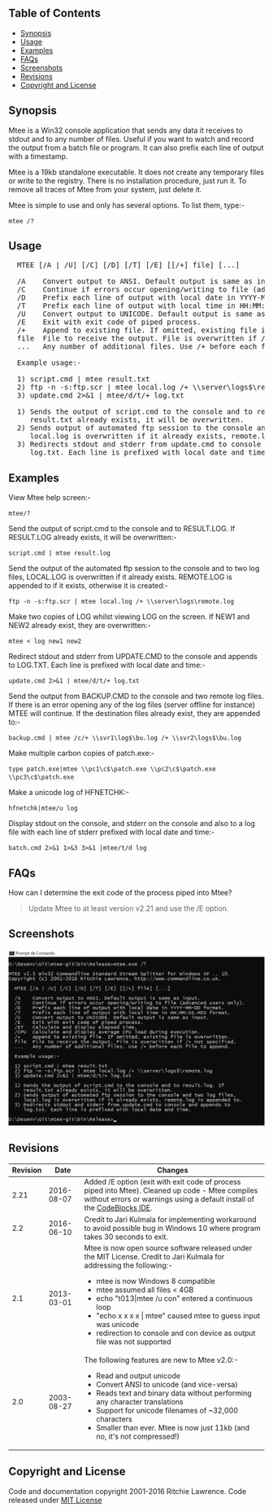 ## Table of Contents

* [Synopsis](#synopsis)
* [Usage](#usage)
* [Examples](#examples)
* [FAQs](#faqs)
* [Screenshots](#screenshots)
* [Revisions](#revisions)
* [Copyright and License](#copyright-and-license)

## Synopsis<a name="synopsis"></a>

Mtee is a Win32 console application that sends any data it receives to stdout and to any number of files. Useful if you want to watch and record the output from a batch file or program. It can also prefix each line of output with a timestamp.

Mtee is a 19kb standalone executable. It does not create any temporary files or write to the registry. There is no installation procedure, just run it. To remove all traces of Mtee from your system, just delete it.

Mtee is simple to use and only has several options. To list them, type:-

```batch
mtee /?
```

## Usage<a name="usage"></a>

<pre>
  MTEE [/A | /U] [/C] [/D] [/T] [/E] [[/+] file] [...]

  /A    Convert output to ANSI. Default output is same as input.
  /C    Continue if errors occur opening/writing to file (advanced users only).
  /D    Prefix each line of output with local date in YYYY-MM-DD format.
  /T    Prefix each line of output with local time in HH:MM:SS.MSS format.
  /U    Convert output to UNICODE. Default output is same as input.
  /E    Exit with exit code of piped process.
  /+    Append to existing file. If omitted, existing file is overwritten.
  file  File to receive the output. File is overwritten if /+ not specified.
  ...   Any number of additional files. Use /+ before each file to append.

  Example usage:-

  1) script.cmd | mtee result.txt
  2) ftp -n -s:ftp.scr | mtee local.log /+ \\server\logs$\remote.log
  3) update.cmd 2>&1 | mtee/d/t/+ log.txt

  1) Sends the output of script.cmd to the console and to result.log. If
     result.txt already exists, it will be overwritten.
  2) Sends output of automated ftp session to the console and two log files,
     local.log is overwritten if it already exists, remote.log is appended to.
  3) Redirects stdout and stderr from update.cmd to console and appends to
     log.txt. Each line is prefixed with local date and time.
</pre>

## Examples<a name="examples"></a>

View Mtee help screen:-

```batch
mtee/?
````

Send the output of script.cmd to the console and to RESULT.LOG. If RESULT.LOG already exists, it will be overwritten:-

```batch
script.cmd | mtee result.log
```

Send the output of the automated ftp session to the console and to two log files, LOCAL.LOG is overwritten if it already exists. REMOTE.LOG is appended to if it exists, otherwise it is created:-

```batch
ftp -n -s:ftp.scr | mtee local.log /+ \\server\logs\remote.log
```

Make two copies of LOG whilst viewing LOG on the screen. If NEW1 and NEW2 already exist, they are overwritten:-

```batch
mtee < log new1 new2
```

Redirect stdout and stderr from UPDATE.CMD to the console and appends to LOG.TXT. Each line is prefixed with local date and time:-

```batch
update.cmd 2>&1 | mtee/d/t/+ log.txt
```

Send the output from BACKUP.CMD to the console and two remote log files. If there is an error opening any of the log files (server offline for instance) MTEE will continue. If the destination files already exist, they are appended to:-

```batch
backup.cmd | mtee /c/+ \\svr1\log$\bu.log /+ \\svr2\logs$\bu.log
```

Make multiple carbon copies of patch.exe:-

```batch
type patch.exe|mtee \\pc1\c$\patch.exe \\pc2\c$\patch.exe \\pc3\c$\patch.exe
```

Make a unicode log of HFNETCHK:-

```batch
hfnetchk|mtee/u log
```

Display stdout on the console, and stderr on the console and also to a log file with each line of stderr prefixed with local date and time:-

```batch
batch.cmd 2>&1 1>&3 3>&1 |mtee/t/d log
```

## FAQs<a name="faqs"></a>

How can I determine the exit code of the process piped into Mtee?

> Update Mtee to at least version v2.21 and use the /E option.

## Screenshots<a name="screenshots"></a>

![Screenshot of Mtee](https://raw.githubusercontent.com/ritchielawrence/mtee/master/mtee-screenshot1.png)

## Revisions<a name="revisions"></a>

Revision | Date | Changes
---|---|---
2.21 | 2016-08-07 | Added /E option (exit with exit code of process piped into Mtee). Cleaned up code - Mtee compiles without errors or warnings using a default install of the [CodeBlocks IDE](www.codeblocks.org/).
2.2 | 2016-06-10 | Credit to Jari Kulmala for implementing workaround to avoid possible bug in Windows 10 where program takes 30 seconds to exit.
2.1 | 2013-03-01 | Mtee is now open source software released under the MIT License. Credit to Jari Kulmala for addressing the following:-<ul><li>mtee is now Windows 8 compatible</li><li>mtee assumed all files < 4GB</li><li>echo "t013\|mtee /u con" entered a continuous loop</li><li>"echo x x x x \| mtee" caused mtee to guess input was unicode</li><li>redirection to console and con device as output file was not supported</li></ul>
2.0 | 2003-08-27 | The following features are new to Mtee v2.0:-<ul><li>Read and output unicode</li><li>Convert ANSI to unicode (and vice-versa)</li><li>Reads text and binary data without performing any character translations</li><li>Support for unicode filenames of ~32,000 characters</li><li>Smaller than ever. Mtee is now just 11kb (and no, it's not compressed!)</li></ul>

## Copyright and License<a name="copyright-and-license"></a>

Code and documentation copyright 2001-2016 Ritchie Lawrence. Code released under [MIT License](https://github.com/ritchielawrence/mtee/blob/master/LICENSE.txt)

